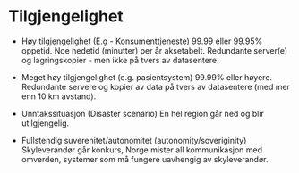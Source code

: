 # Tilgjengelighet
- Høy tilgjengelighet (E.g - Konsumenttjeneste)
99.99 eller 99.95% oppetid. Noe nedetid (minutter) per år aksetabelt. Redundante server(e) og lagringskopier - men ikke på tvers av datasentere. 

- Meget høy tilgjengelighet (e.g. pasientsystem)
99.99% eller høyere. Redundante servere og kopier av data på tvers av datasentere (med mer enn 10 km avstand). 

- Unntakssituasjon (Disaster scenario)
En hel region går ned og blir utilgjengelig. 

- Fullstendig suverenitet/autonomitet (autonomity/soveriginity)
Skyleverandør går konkurs, Norge mister all kommunikasjon med omverden, systemer som må fungere uavhengig av skyleverandør.